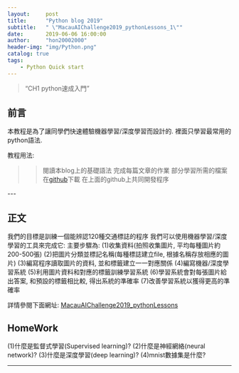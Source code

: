 ```yaml
---
layout:     post
title:      "Python blog 2019"
subtitle:   " \"MacauAIChallenge2019_pythonLessons_1\""
date:       2019-06-06 16:00:00
author:     "hon20002000"
header-img: "img/Python.png"
catalog: true
tags:
    - Python Quick start
---
```


> “CH1 python速成入門”


## 前言

本教程是為了讓同學們快速體驗機器學習/深度學習而設計的.
裡面只學習最常用的python語法.

教程用法:
>>閱讀本blog上的基礎語法
>>完成每篇文章的作業
>>部分學習所需的檔案在[github](https://github.com/hon20002000/MacauAIChallenge2019_pythonLessons)下載
>>在上面的github上共同開發程序


<p id = "build"></p>
---

## 正文

我們的目標是訓練一個能辨認120種交通標誌的程序
我們可以使用機器學習/深度學習的工具來完成它:
主要步驟為:
(1)收集資料(拍照收集圖片, 平均每種圖片約200-500張)
(2)把圖片分類並標記名稱(每種標誌建立file, 根據名稱存放相應的圖片)
(3)編寫程序讀取圖片的資料, 並和標籤建立一一對應關係
(4)編寫機器/深度學習系統
(5)利用圖片資料和對應的標籤訓練學習系統
(6)學習系統會對每張圖片給出答案, 和預設的標籤相比較, 得出系統的準確率
(7)改善學習系統以獲得更高的準確率

詳情參閱下面網址:
[MacauAIChallenge2019_pythonLessons](https://github.com/hon20002000/MacauAIChallenge2019_pythonLessons)

## HomeWork

(1)什麼是監督式學習(Supervised learning)?
(2)什麼是神經網絡(neural network)?
(3)什麼是深度學習(deep learning)?
(4)mnist數據集是什麼?

---


